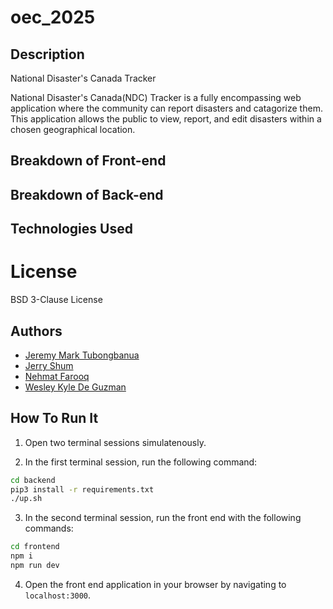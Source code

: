 # oec_2025

## Description
National Disaster's Canada Tracker

National Disaster's Canada(NDC) Tracker is a fully encompassing web application where the community can report disasters and catagorize them. This application allows the public to view, report, and edit disasters within a chosen geographical location. 

## Breakdown of Front-end

## Breakdown of Back-end

## Technologies Used

# License

BSD 3-Clause License

## Authors

- [Jeremy Mark Tubongbanua](github.com/JeremyTubongbanua)
- [Jerry Shum](github.com/jerryshun)
- [Nehmat Farooq](github.com/Neh2332)
- [Wesley Kyle De Guzman](github.com/)

## How To Run It

1. Open two terminal sessions simulatenously.

2. In the first terminal session, run the following command:

```bash
cd backend
pip3 install -r requirements.txt
./up.sh
```

3. In the second terminal session, run the front end with the following commands:

```bash
cd frontend
npm i
npm run dev
```

4. Open the front end application in your browser by navigating to `localhost:3000`.
